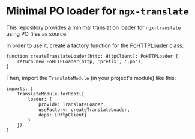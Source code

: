 # Minimal PO loader for `ngx-translate`

This repository provides a minimal translation loader for `ngx-translate` using PO files as source.

In order to use it, create a factory function for the [PoHTTPLoader](PoHTTPLoader.ts) class:

```
function createTranslateLoader(http: HttpClient): PoHTTPLoader {
    return new PoHTTPLoader(http, 'prefix', '.po');
}
```

Then, import the `TranslateModule` (in your project's module) like this:

```
imports: [
    TranslateModule.forRoot({
        loader: {
            provide: TranslateLoader,
            useFactory: createTranslateLoader,
            deps: [HttpClient]
        }
    })
]
```